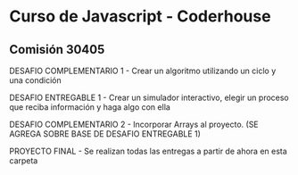 # Curso de Javascript - Coderhouse
## Comisión 30405

DESAFIO COMPLEMENTARIO 1 - Crear un algoritmo utilizando un ciclo y una condición

DESAFIO ENTREGABLE 1 - Crear un simulador interactivo, elegir un proceso que reciba información y haga algo con ella

DESAFIO COMPLEMENTARIO 2 - Incorporar Arrays al proyecto. (SE AGREGA SOBRE BASE DE DESAFIO ENTREGABLE 1)

PROYECTO FINAL - Se realizan todas las entregas a partir de ahora en esta carpeta